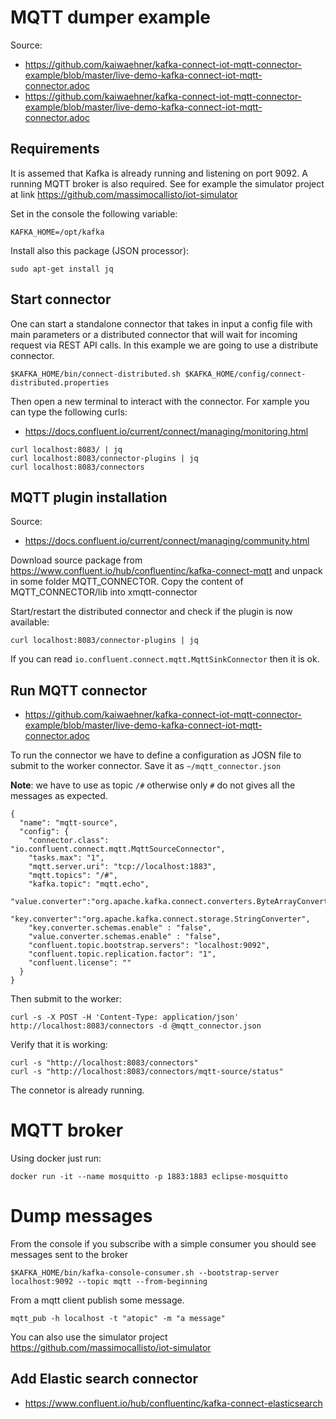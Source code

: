 # MQTT dumper example

Source:
- https://github.com/kaiwaehner/kafka-connect-iot-mqtt-connector-example/blob/master/live-demo-kafka-connect-iot-mqtt-connector.adoc
- https://github.com/kaiwaehner/kafka-connect-iot-mqtt-connector-example/blob/master/live-demo-kafka-connect-iot-mqtt-connector.adoc


## Requirements
It is assemed that Kafka is already running and listening on port 9092.
A running MQTT broker is also required. See for example the simulator project at link https://github.com/massimocallisto/iot-simulator

Set in the console the following variable:

    KAFKA_HOME=/opt/kafka
  
Install also this package (JSON processor):
    
    sudo apt-get install jq

## Start connector
One can start a standalone connector that takes in input a config file with main parameters or a distributed connector that will wait for incoming request via REST API calls. In this example we are going to use a distribute connector.

    $KAFKA_HOME/bin/connect-distributed.sh $KAFKA_HOME/config/connect-distributed.properties

Then open a new terminal to interact with the connector. For xample you can type the following curls:
- https://docs.confluent.io/current/connect/managing/monitoring.html

```
curl localhost:8083/ | jq
curl localhost:8083/connector-plugins | jq
curl localhost:8083/connectors
```

## MQTT plugin installation

Source:
- https://docs.confluent.io/current/connect/managing/community.html

Download source package from https://www.confluent.io/hub/confluentinc/kafka-connect-mqtt and unpack in some folder MQTT_CONNECTOR.
Copy the content of MQTT_CONNECTOR/lib into xmqtt-connector

Start/restart the distributed connector and check if the plugin is now available:

    curl localhost:8083/connector-plugins | jq

If you can read `io.confluent.connect.mqtt.MqttSinkConnector` then it is ok.

## Run MQTT connector
- https://github.com/kaiwaehner/kafka-connect-iot-mqtt-connector-example/blob/master/live-demo-kafka-connect-iot-mqtt-connector.adoc

To run the connector we have to define a configuration as JOSN file to submit to the worker connector. Save it as `~/mqtt_connector.json`

**Note**: we have to use as topic `/#` otherwise only `#` do not gives all the messages as expected.

```
{
  "name": "mqtt-source",
  "config": {
    "connector.class": "io.confluent.connect.mqtt.MqttSourceConnector",
    "tasks.max": "1",
    "mqtt.server.uri": "tcp://localhost:1883",
    "mqtt.topics": "/#",
    "kafka.topic": "mqtt.echo",
    "value.converter":"org.apache.kafka.connect.converters.ByteArrayConverter",
    "key.converter":"org.apache.kafka.connect.storage.StringConverter",
    "key.converter.schemas.enable" : "false",
    "value.converter.schemas.enable" : "false",
    "confluent.topic.bootstrap.servers": "localhost:9092",
    "confluent.topic.replication.factor": "1",
    "confluent.license": ""
  }
}

```

Then submit to the worker:

    curl -s -X POST -H 'Content-Type: application/json' http://localhost:8083/connectors -d @mqtt_connector.json

Verify that it is working:

    curl -s "http://localhost:8083/connectors"
    curl -s "http://localhost:8083/connectors/mqtt-source/status"

The connetor is already running. 
<!-- 
You should now create the topic `mqtt.echo`

    $KAFKA_HOME/bin/kafka-topics.sh --bootstrap-server=localhost:9092 --list

If none create it:

    $KAFKA_HOME/bin/kafka-topics.sh --create \
	--topic mqtt.echo \
	--bootstrap-server localhost:9092
-->

# MQTT broker
Using docker just run:

    docker run -it --name mosquitto -p 1883:1883 eclipse-mosquitto


# Dump messages
From the console if you subscribe with a simple consumer you should see messages sent to the broker

    $KAFKA_HOME/bin/kafka-console-consumer.sh --bootstrap-server localhost:9092 --topic mqtt --from-beginning

From a mqtt client publish some message. 

    mqtt_pub -h localhost -t "atopic" -m "a message"

You can also use the simulator project https://github.com/massimocallisto/iot-simulator

## Add Elastic search connector

- https://www.confluent.io/hub/confluentinc/kafka-connect-elasticsearch

